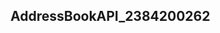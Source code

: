 AddressBookAPI_2384200262
-----------------------------------------------------------------------------
